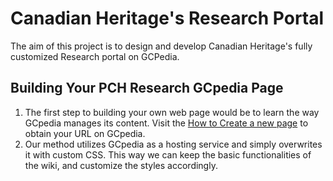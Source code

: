 # Canadian Heritage's Research Portal
The aim of this project is to design and develop Canadian Heritage's fully customized Research portal on GCPedia. 
## Building Your PCH Research GCpedia Page
1. The first step to building your own web page would be to learn the way GCpedia manages its content. Visit the [How to Create a new page](http://www.gcpedia.gc.ca/wiki/Help:Create_a_new_page) to obtain your URL on GCpedia.
2. Our method utilizes GCpedia as a hosting service and simply overwrites it with custom CSS. This way we can keep the basic functionalities of the wiki, and customize the styles accordingly.
